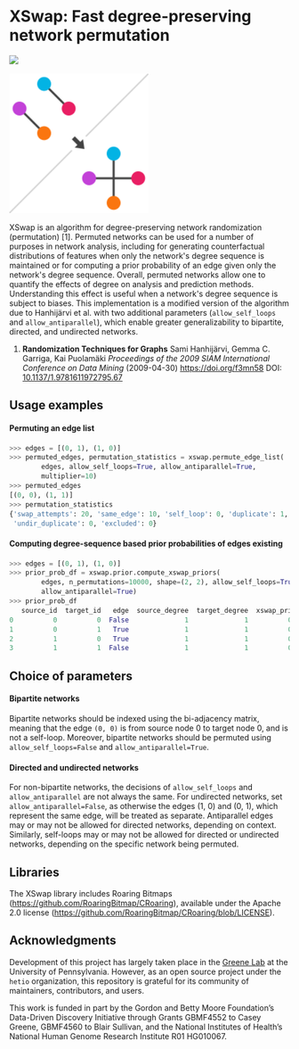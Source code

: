 # XSwap: Fast degree-preserving network permutation

![](https://api.travis-ci.com/hetio/xswap.svg?branch=master)

<img src="https://raw.githubusercontent.com/hetio/xswap/master/docs/img/xswap.svg?sanitize=true" width="250px">

XSwap is an algorithm for degree-preserving network randomization (permutation) [1].
Permuted networks can be used for a number of purposes in network analysis, including for generating counterfactual distributions of features when only the network's degree sequence is maintained or for computing a prior probability of an edge given only the network's degree sequence.
Overall, permuted networks allow one to quantify the effects of degree on analysis and prediction methods.
Understanding this effect is useful when a network's degree sequence is subject to biases.
This implementation is a modified version of the algorithm due to Hanhijärvi et al. with two additional parameters (`allow_self_loops` and `allow_antiparallel`), which enable greater generalizability to bipartite, directed, and undirected networks.

1. **Randomization Techniques for Graphs**
Sami Hanhijärvi, Gemma C. Garriga, Kai Puolamäki
*Proceedings of the 2009 SIAM International Conference on Data Mining* (2009-04-30) <https://doi.org/f3mn58>
DOI: [10.1137/1.9781611972795.67](https://doi.org/10.1137/1.9781611972795.67)

## Usage examples

#### Permuting an edge list

```python
>>> edges = [(0, 1), (1, 0)]
>>> permuted_edges, permutation_statistics = xswap.permute_edge_list(
        edges, allow_self_loops=True, allow_antiparallel=True,
        multiplier=10)
>>> permuted_edges
[(0, 0), (1, 1)]
>>> permutation_statistics
{'swap_attempts': 20, 'same_edge': 10, 'self_loop': 0, 'duplicate': 1,
 'undir_duplicate': 0, 'excluded': 0}
```

#### Computing degree-sequence based prior probabilities of edges existing

```python
>>> edges = [(0, 1), (1, 0)]
>>> prior_prob_df = xswap.prior.compute_xswap_priors(
        edges, n_permutations=10000, shape=(2, 2), allow_self_loops=True,
        allow_antiparallel=True)
>>> prior_prob_df
   source_id  target_id   edge  source_degree  target_degree  xswap_prior
0          0          0  False              1              1          0.5
1          0          1   True              1              1          0.5
2          1          0   True              1              1          0.5
3          1          1  False              1              1          0.5
```

## Choice of parameters

#### Bipartite networks

Bipartite networks should be indexed using the bi-adjacency matrix, meaning that the edge `(0, 0)` is from source node 0 to target node 0, and is not a self-loop.
Moreover, bipartite networks should be permuted using `allow_self_loops=False` and `allow_antiparallel=True`.

#### Directed and undirected networks

For non-bipartite networks, the decisions of `allow_self_loops` and `allow_antiparallel` are not always the same.
For undirected networks, set `allow_antiparallel=False`, as otherwise the edges (1, 0) and (0, 1), which represent the same edge, will be treated as separate.
Antiparallel edges may or may not be allowed for directed networks, depending on context.
Similarly, self-loops may or may not be allowed for directed or undirected networks, depending on the specific network being permuted.

## Libraries

The XSwap library includes Roaring Bitmaps (https://github.com/RoaringBitmap/CRoaring), available under the Apache 2.0 license (https://github.com/RoaringBitmap/CRoaring/blob/LICENSE).

## Acknowledgments

Development of this project has largely taken place in the [Greene Lab](http://www.greenelab.com/) at the University of Pennsylvania. However, as an open source project under the `hetio` organization, this repository is grateful for its community of maintainers, contributors, and users.

This work is funded in part by the Gordon and Betty Moore Foundation’s Data-Driven Discovery Initiative through Grants GBMF4552 to Casey Greene, GBMF4560 to Blair Sullivan, and the National Institutes of Health’s National Human Genome Research Institute R01 HG010067.
